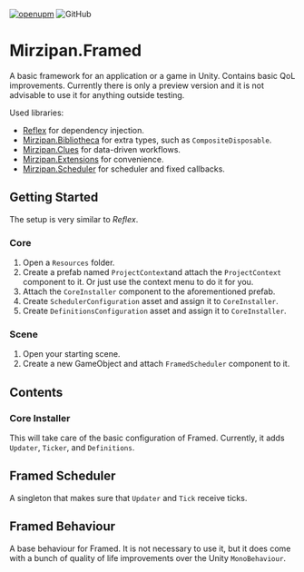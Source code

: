 [![openupm](https://img.shields.io/npm/v/net.mirzipan.framed?label=openupm&registry_uri=https://package.openupm.com)](https://openupm.com/packages/net.mirzipan.framed/) ![GitHub](https://img.shields.io/github/license/Mirzipan/Mirzipan.Framed)

# Mirzipan.Framed

A basic framework for an application or a game in Unity. Contains basic QoL improvements.
Currently there is only a preview version and it is not advisable to use it for anything outside testing.

Used libraries:
* [Reflex](https://github.com/gustavopsantos/Reflex) for dependency injection.
* [Mirzipan.Bibliotheca](https://github.com/Mirzipan/Mirzipan.Bibliotheca) for extra types, such as `CompositeDisposable`.
* [Mirzipan.Clues](https://github.com/Mirzipan/Mirzipan.Clues) for data-driven workflows.
* [Mirzipan.Extensions](https://github.com/Mirzipan/Mirzipan.Extensions) for convenience.
* [Mirzipan.Scheduler](https://github.com/Mirzipan/Mirzipan.Scheduler) for scheduler and fixed callbacks.

## Getting Started

The setup is very similar to *Reflex*.

### Core
1. Open a `Resources` folder.
2. Create a prefab named `ProjectContext`and attach the `ProjectContext` component to it. Or just use the context menu to do it for you.
3. Attach the `CoreInstaller` component to the aforementioned prefab.
4. Create `SchedulerConfiguration` asset and assign it to `CoreInstaller`.
5. Create `DefinitionsConfiguration` asset and assign it to `CoreInstaller`.

### Scene
1. Open your starting scene.
2. Create a new GameObject and attach `FramedScheduler` component to it.

## Contents

### Core Installer

This will take care of the basic configuration of Framed. 
Currently, it adds `Updater`, `Ticker`, and `Definitions`.

## Framed Scheduler

A singleton that makes sure that `Updater` and `Tick` receive ticks.

## Framed Behaviour

A base behaviour for Framed.
It is not necessary to use it, but it does come with a bunch of quality of life improvements over the Unity `MonoBehaviour`.
